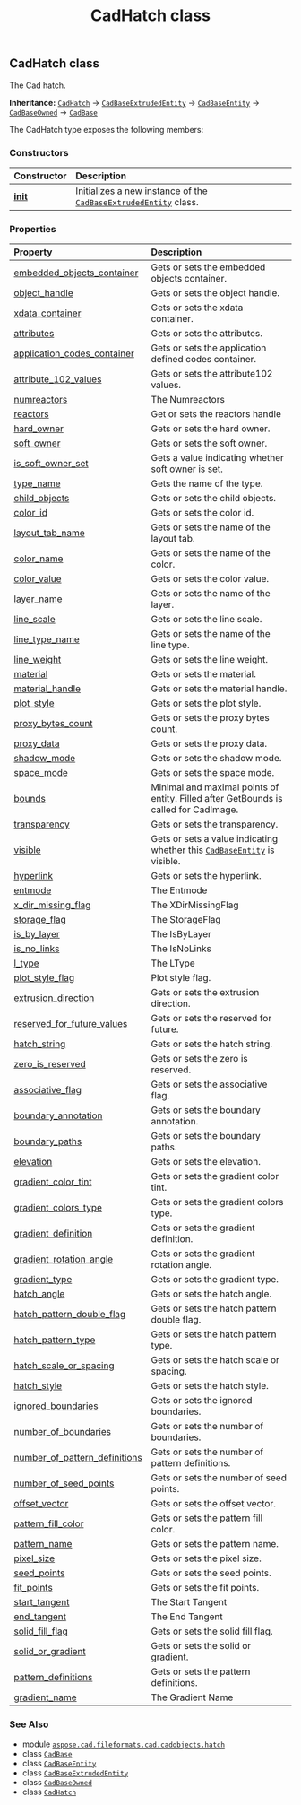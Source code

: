 ﻿---
title: CadHatch class
second_title: Aspose.CAD for Python via .NET API References
description: 
type: docs
weight: 60
url: /aspose.cad.fileformats.cad.cadobjects.hatch/cadhatch/
is_root: false
---

## CadHatch class

The Cad hatch.



**Inheritance:** [`CadHatch`](/cad/python-net/aspose.cad.fileformats.cad.cadobjects.hatch/cadhatch) → 
[`CadBaseExtrudedEntity`](/cad/python-net/aspose.cad.fileformats.cad.cadobjects/cadbaseextrudedentity) → 
[`CadBaseEntity`](/cad/python-net/aspose.cad.fileformats.cad.cadobjects/cadbaseentity) → 
[`CadBaseOwned`](/cad/python-net/aspose.cad.fileformats.cad.cadobjects/cadbaseowned) → 
[`CadBase`](/cad/python-net/aspose.cad.fileformats.cad.cadobjects/cadbase)



The CadHatch type exposes the following members:

### Constructors
| Constructor | Description |
| :- | :- |
| [__init__](/cad/python-net/aspose.cad.fileformats.cad.cadobjects.hatch/cadhatch/__init__/#) | Initializes a new instance of the [`CadBaseExtrudedEntity`](/cad/python-net/aspose.cad.fileformats.cad.cadobjects/cadbaseextrudedentity) class. |


### Properties
| Property | Description |
| :- | :- |
| [embedded_objects_container](/cad/python-net/aspose.cad.fileformats.cad.cadobjects.hatch/cadhatch/embedded_objects_container) | Gets or sets the embedded objects container. |
| [object_handle](/cad/python-net/aspose.cad.fileformats.cad.cadobjects.hatch/cadhatch/object_handle) | Gets or sets the object handle. |
| [xdata_container](/cad/python-net/aspose.cad.fileformats.cad.cadobjects.hatch/cadhatch/xdata_container) | Gets or sets the xdata container. |
| [attributes](/cad/python-net/aspose.cad.fileformats.cad.cadobjects.hatch/cadhatch/attributes) | Gets or sets the attributes. |
| [application_codes_container](/cad/python-net/aspose.cad.fileformats.cad.cadobjects.hatch/cadhatch/application_codes_container) | Gets or sets the application defined codes container. |
| [attribute_102_values](/cad/python-net/aspose.cad.fileformats.cad.cadobjects.hatch/cadhatch/attribute_102_values) | Gets or sets the attribute102 values. |
| [numreactors](/cad/python-net/aspose.cad.fileformats.cad.cadobjects.hatch/cadhatch/numreactors) | The Numreactors |
| [reactors](/cad/python-net/aspose.cad.fileformats.cad.cadobjects.hatch/cadhatch/reactors) | Get or sets the reactors handle |
| [hard_owner](/cad/python-net/aspose.cad.fileformats.cad.cadobjects.hatch/cadhatch/hard_owner) | Gets or sets the hard owner. |
| [soft_owner](/cad/python-net/aspose.cad.fileformats.cad.cadobjects.hatch/cadhatch/soft_owner) | Gets or sets the soft owner. |
| [is_soft_owner_set](/cad/python-net/aspose.cad.fileformats.cad.cadobjects.hatch/cadhatch/is_soft_owner_set) | Gets a value indicating whether soft owner is set. |
| [type_name](/cad/python-net/aspose.cad.fileformats.cad.cadobjects.hatch/cadhatch/type_name) | Gets the name of the type. |
| [child_objects](/cad/python-net/aspose.cad.fileformats.cad.cadobjects.hatch/cadhatch/child_objects) | Gets or sets the child objects. |
| [color_id](/cad/python-net/aspose.cad.fileformats.cad.cadobjects.hatch/cadhatch/color_id) | Gets or sets the color id. |
| [layout_tab_name](/cad/python-net/aspose.cad.fileformats.cad.cadobjects.hatch/cadhatch/layout_tab_name) | Gets or sets the name of the layout tab. |
| [color_name](/cad/python-net/aspose.cad.fileformats.cad.cadobjects.hatch/cadhatch/color_name) | Gets or sets the name of the color. |
| [color_value](/cad/python-net/aspose.cad.fileformats.cad.cadobjects.hatch/cadhatch/color_value) | Gets or sets the color value. |
| [layer_name](/cad/python-net/aspose.cad.fileformats.cad.cadobjects.hatch/cadhatch/layer_name) | Gets or sets the name of the layer. |
| [line_scale](/cad/python-net/aspose.cad.fileformats.cad.cadobjects.hatch/cadhatch/line_scale) | Gets or sets the line scale. |
| [line_type_name](/cad/python-net/aspose.cad.fileformats.cad.cadobjects.hatch/cadhatch/line_type_name) | Gets or sets the name of the line type. |
| [line_weight](/cad/python-net/aspose.cad.fileformats.cad.cadobjects.hatch/cadhatch/line_weight) | Gets or sets the line weight. |
| [material](/cad/python-net/aspose.cad.fileformats.cad.cadobjects.hatch/cadhatch/material) | Gets or sets the material. |
| [material_handle](/cad/python-net/aspose.cad.fileformats.cad.cadobjects.hatch/cadhatch/material_handle) | Gets or sets the material handle. |
| [plot_style](/cad/python-net/aspose.cad.fileformats.cad.cadobjects.hatch/cadhatch/plot_style) | Gets or sets the plot style. |
| [proxy_bytes_count](/cad/python-net/aspose.cad.fileformats.cad.cadobjects.hatch/cadhatch/proxy_bytes_count) | Gets or sets the proxy bytes count. |
| [proxy_data](/cad/python-net/aspose.cad.fileformats.cad.cadobjects.hatch/cadhatch/proxy_data) | Gets or sets the proxy data. |
| [shadow_mode](/cad/python-net/aspose.cad.fileformats.cad.cadobjects.hatch/cadhatch/shadow_mode) | Gets or sets the shadow mode. |
| [space_mode](/cad/python-net/aspose.cad.fileformats.cad.cadobjects.hatch/cadhatch/space_mode) | Gets or sets the space mode. |
| [bounds](/cad/python-net/aspose.cad.fileformats.cad.cadobjects.hatch/cadhatch/bounds) | Minimal and maximal points of entity. Filled after GetBounds is called for CadImage. |
| [transparency](/cad/python-net/aspose.cad.fileformats.cad.cadobjects.hatch/cadhatch/transparency) | Gets or sets the transparency. |
| [visible](/cad/python-net/aspose.cad.fileformats.cad.cadobjects.hatch/cadhatch/visible) | Gets or sets a value indicating whether this [`CadBaseEntity`](/cad/python-net/aspose.cad.fileformats.cad.cadobjects/cadbaseentity) is visible. |
| [hyperlink](/cad/python-net/aspose.cad.fileformats.cad.cadobjects.hatch/cadhatch/hyperlink) | Gets or sets the hyperlink. |
| [entmode](/cad/python-net/aspose.cad.fileformats.cad.cadobjects.hatch/cadhatch/entmode) | The Entmode |
| [x_dir_missing_flag](/cad/python-net/aspose.cad.fileformats.cad.cadobjects.hatch/cadhatch/x_dir_missing_flag) | The XDirMissingFlag |
| [storage_flag](/cad/python-net/aspose.cad.fileformats.cad.cadobjects.hatch/cadhatch/storage_flag) | The StorageFlag |
| [is_by_layer](/cad/python-net/aspose.cad.fileformats.cad.cadobjects.hatch/cadhatch/is_by_layer) | The IsByLayer |
| [is_no_links](/cad/python-net/aspose.cad.fileformats.cad.cadobjects.hatch/cadhatch/is_no_links) | The IsNoLinks |
| [l_type](/cad/python-net/aspose.cad.fileformats.cad.cadobjects.hatch/cadhatch/l_type) | The LType |
| [plot_style_flag](/cad/python-net/aspose.cad.fileformats.cad.cadobjects.hatch/cadhatch/plot_style_flag) | Plot style flag. |
| [extrusion_direction](/cad/python-net/aspose.cad.fileformats.cad.cadobjects.hatch/cadhatch/extrusion_direction) | Gets or sets the extrusion direction. |
| [reserved_for_future_values](/cad/python-net/aspose.cad.fileformats.cad.cadobjects.hatch/cadhatch/reserved_for_future_values) | Gets or sets the reserved for future. |
| [hatch_string](/cad/python-net/aspose.cad.fileformats.cad.cadobjects.hatch/cadhatch/hatch_string) | Gets or sets the hatch string. |
| [zero_is_reserved](/cad/python-net/aspose.cad.fileformats.cad.cadobjects.hatch/cadhatch/zero_is_reserved) | Gets or sets the zero is reserved. |
| [associative_flag](/cad/python-net/aspose.cad.fileformats.cad.cadobjects.hatch/cadhatch/associative_flag) | Gets or sets the associative flag. |
| [boundary_annotation](/cad/python-net/aspose.cad.fileformats.cad.cadobjects.hatch/cadhatch/boundary_annotation) | Gets or sets the boundary annotation. |
| [boundary_paths](/cad/python-net/aspose.cad.fileformats.cad.cadobjects.hatch/cadhatch/boundary_paths) | Gets or sets the boundary paths. |
| [elevation](/cad/python-net/aspose.cad.fileformats.cad.cadobjects.hatch/cadhatch/elevation) | Gets or sets the elevation. |
| [gradient_color_tint](/cad/python-net/aspose.cad.fileformats.cad.cadobjects.hatch/cadhatch/gradient_color_tint) | Gets or sets the gradient color tint. |
| [gradient_colors_type](/cad/python-net/aspose.cad.fileformats.cad.cadobjects.hatch/cadhatch/gradient_colors_type) | Gets or sets the gradient colors type. |
| [gradient_definition](/cad/python-net/aspose.cad.fileformats.cad.cadobjects.hatch/cadhatch/gradient_definition) | Gets or sets the gradient definition. |
| [gradient_rotation_angle](/cad/python-net/aspose.cad.fileformats.cad.cadobjects.hatch/cadhatch/gradient_rotation_angle) | Gets or sets the gradient rotation angle. |
| [gradient_type](/cad/python-net/aspose.cad.fileformats.cad.cadobjects.hatch/cadhatch/gradient_type) | Gets or sets the gradient type. |
| [hatch_angle](/cad/python-net/aspose.cad.fileformats.cad.cadobjects.hatch/cadhatch/hatch_angle) | Gets or sets the hatch angle. |
| [hatch_pattern_double_flag](/cad/python-net/aspose.cad.fileformats.cad.cadobjects.hatch/cadhatch/hatch_pattern_double_flag) | Gets or sets the hatch pattern double flag. |
| [hatch_pattern_type](/cad/python-net/aspose.cad.fileformats.cad.cadobjects.hatch/cadhatch/hatch_pattern_type) | Gets or sets the hatch pattern type. |
| [hatch_scale_or_spacing](/cad/python-net/aspose.cad.fileformats.cad.cadobjects.hatch/cadhatch/hatch_scale_or_spacing) | Gets or sets the hatch scale or spacing. |
| [hatch_style](/cad/python-net/aspose.cad.fileformats.cad.cadobjects.hatch/cadhatch/hatch_style) | Gets or sets the hatch style. |
| [ignored_boundaries](/cad/python-net/aspose.cad.fileformats.cad.cadobjects.hatch/cadhatch/ignored_boundaries) | Gets or sets the ignored boundaries. |
| [number_of_boundaries](/cad/python-net/aspose.cad.fileformats.cad.cadobjects.hatch/cadhatch/number_of_boundaries) | Gets or sets the number of boundaries. |
| [number_of_pattern_definitions](/cad/python-net/aspose.cad.fileformats.cad.cadobjects.hatch/cadhatch/number_of_pattern_definitions) | Gets or sets the number of pattern definitions. |
| [number_of_seed_points](/cad/python-net/aspose.cad.fileformats.cad.cadobjects.hatch/cadhatch/number_of_seed_points) | Gets or sets the number of seed points. |
| [offset_vector](/cad/python-net/aspose.cad.fileformats.cad.cadobjects.hatch/cadhatch/offset_vector) | Gets or sets the offset vector. |
| [pattern_fill_color](/cad/python-net/aspose.cad.fileformats.cad.cadobjects.hatch/cadhatch/pattern_fill_color) | Gets or sets the pattern fill color. |
| [pattern_name](/cad/python-net/aspose.cad.fileformats.cad.cadobjects.hatch/cadhatch/pattern_name) | Gets or sets the pattern name. |
| [pixel_size](/cad/python-net/aspose.cad.fileformats.cad.cadobjects.hatch/cadhatch/pixel_size) | Gets or sets the pixel size. |
| [seed_points](/cad/python-net/aspose.cad.fileformats.cad.cadobjects.hatch/cadhatch/seed_points) | Gets or sets the seed points. |
| [fit_points](/cad/python-net/aspose.cad.fileformats.cad.cadobjects.hatch/cadhatch/fit_points) | Gets or sets the fit points. |
| [start_tangent](/cad/python-net/aspose.cad.fileformats.cad.cadobjects.hatch/cadhatch/start_tangent) | The Start Tangent |
| [end_tangent](/cad/python-net/aspose.cad.fileformats.cad.cadobjects.hatch/cadhatch/end_tangent) | The End Tangent |
| [solid_fill_flag](/cad/python-net/aspose.cad.fileformats.cad.cadobjects.hatch/cadhatch/solid_fill_flag) | Gets or sets the solid fill flag. |
| [solid_or_gradient](/cad/python-net/aspose.cad.fileformats.cad.cadobjects.hatch/cadhatch/solid_or_gradient) | Gets or sets the solid or gradient. |
| [pattern_definitions](/cad/python-net/aspose.cad.fileformats.cad.cadobjects.hatch/cadhatch/pattern_definitions) | Gets or sets the pattern definitions. |
| [gradient_name](/cad/python-net/aspose.cad.fileformats.cad.cadobjects.hatch/cadhatch/gradient_name) | The Gradient Name |



### See Also
* module [`aspose.cad.fileformats.cad.cadobjects.hatch`](..)
* class [`CadBase`](/cad/python-net/aspose.cad.fileformats.cad.cadobjects/cadbase)
* class [`CadBaseEntity`](/cad/python-net/aspose.cad.fileformats.cad.cadobjects/cadbaseentity)
* class [`CadBaseExtrudedEntity`](/cad/python-net/aspose.cad.fileformats.cad.cadobjects/cadbaseextrudedentity)
* class [`CadBaseOwned`](/cad/python-net/aspose.cad.fileformats.cad.cadobjects/cadbaseowned)
* class [`CadHatch`](/cad/python-net/aspose.cad.fileformats.cad.cadobjects.hatch/cadhatch)
